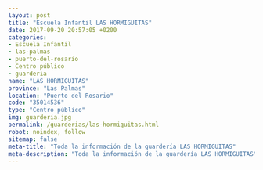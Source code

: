 ```yaml
---
layout: post
title: "Escuela Infantil LAS HORMIGUITAS"
date: 2017-09-20 20:57:05 +0200
categories:
- Escuela Infantil
- las-palmas
- puerto-del-rosario
- Centro público
- guarderia
name: "LAS HORMIGUITAS"
province: "Las Palmas"
location: "Puerto del Rosario"
code: "35014536"
type: "Centro público"
img: guarderia.jpg
permalink: /guarderias/las-hormiguitas.html
robot: noindex, follow
sitemap: false
meta-title: "Toda la información de la guardería LAS HORMIGUITAS"
meta-description: "Toda la información de la guardería LAS HORMIGUITAS"
---
```

